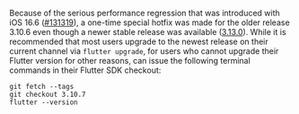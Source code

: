 Because of the serious performance regression that was introduced with iOS 16.6 ([#131319](https://github.com/flutter/flutter/issues/131319)), a one-time special hotfix was made for the older release 3.10.6 even though a newer stable release was available ([3.13.0](https://docs.flutter.dev/release/archive)). While it is recommended that most users upgrade to the newest release on their current channel via `flutter upgrade`, for users who cannot upgrade their Flutter version for other reasons, can issue the following terminal commands in their Flutter SDK checkout:

```
git fetch --tags
git checkout 3.10.7
flutter --version
```